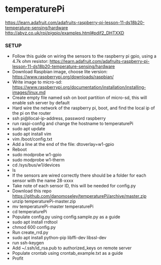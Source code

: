 # temperaturePi

https://learn.adafruit.com/adafruits-raspberry-pi-lesson-11-ds18b20-temperature-sensing/hardware
http://abyz.co.uk/rpi/pigpio/examples.html#pdif2_DHTXXD

### SETUP
- Follow this guide on wiring the sensors to the raspberry pi gpio, using a 4.7k ohm resistor: https://learn.adafruit.com/adafruits-raspberry-pi-lesson-11-ds18b20-temperature-sensing/hardware
- Download Raspbian image, choose lite version: https://www.raspberrypi.org/downloads/raspbian/
- Write image to micro-sd: https://www.raspberrypi.org/documentation/installation/installing-images/linux.md
- Create empty file named ssh on boot partition of micro-sd, this will enable ssh server by default
- Hard wire the network of the raspberry pi, boot, and find the local ip of the pi on the router
- ssh pi@llocal-ip-address, password raspberry
- run raspi-config and change the hostname to temperaturePi
- sudo apt update
- sudo apt install vim
- vim /boot/config.txt
- Add a line at the end of the file: dtoverlay=w1-gpio
- Reboot
- sudo modprobe w1-gpio
- sudo modprobe w1-therm
- cd /sys/bus/w1/devices
- ls
- If the sensors are wired correctly there should be a folder for each sensor with the name 28-xxxx
- Take note of each sensor ID, this will be needed for config.py
- Download this repo https://github.com/danomoseley/temperaturePi/archive/master.zip
- unzip temperaturePi-master.zip
- mv temperaturePi-master temperaturePi
- cd temperaturePi
- Populate config.py using config.sample.py as a guide
- sudo apt install rrdtool
- chmod 600 config.py
- Run create_rrd.py
- sudo apt install python-pip libffi-dev libssl-dev
- run ssh-keygen
- Add ~/.ssh/id_rsa.pub to authorized_keys on remote server
- Populate crontab using crontab_example.txt as a guide
- Profit
